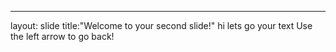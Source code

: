 
---
layout: slide
title:"Welcome to your second slide!"
hi lets go
your text
Use the left arrow to go back!
